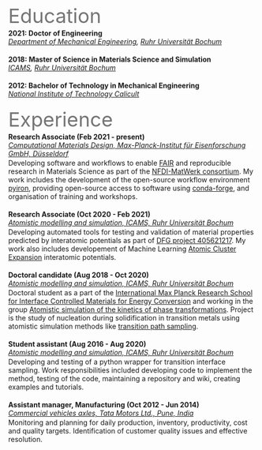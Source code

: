 
# ‎

<p style="width:70%; font-size:40px; text-align:left; color:#757575">Education</p>

**2021: Doctor of Engineering**  
_[Department of Mechanical Engineering](https://www.mb.rub.de/), [Ruhr Universität Bochum](https://www.ruhr-uni-bochum.de/en)_ <br><br> 


**2018: Master of Science in Materials Science and Simulation**  
_[ICAMS](https://www.icams.de/content/), [Ruhr Universität Bochum](https://www.ruhr-uni-bochum.de/en)_ <br><br>


**2012: Bachelor of Technology in Mechanical Engineering**  
_[National Institute of Technology Calicult](https://www.nitc.ac.in/)_ <br><br>  


<p style="width:70%; font-size:40px; text-align:left; color:#757575">Experience</p>

**Research Associate (Feb 2021 - present)**  
_[Computational Materials Design, Max-Planck-Institut für Eisenforschung GmbH, Düsseldorf](https://www.mpie.de/CM)_  

Developing software and workflows to enable [FAIR](https://www.go-fair.org/fair-principles/) and reproducible research in Materials Science as part of the [NFDI-MatWerk consortium](https://nfdi-matwerk.de/). My work includes the development of the open-source workflow environment [pyiron](https://pyiron.org/), providing open-source access to software using [conda-forge](https://conda-forge.org/), and organisation of training and workshops. <br><br>


**Research Associate (Oct 2020 - Feb 2021)**  
_[Atomistic modelling and simulation, ICAMS, Ruhr Universität Bochum](http://www.icams.de/content/departments/atomistic-modelling-and-simulation/)_

Developing automated tools for testing and validation of material properties predicted by interatomic potentials as part of [DFG project 405621217](https://gepris.dfg.de/gepris/projekt/405621217?context=projekt&task=showDetail&id=405621217&). My work also includes developement of Machine Learning [Atomic Cluster Expansion](https://github.com/ICAMS/lammps-user-pace) interatomic potentials. <br><br>


**Doctoral candidate (Aug 2018 - Oct 2020)**  
_[Atomistic modelling and simulation, ICAMS, Ruhr Universität Bochum](http://www.icams.de/content/departments/atomistic-modelling-and-simulation/)_

Doctoral student as a part of the [International Max Planck Research School for Interface Controlled Materials for Energy Conversion](https://www.mpie.de/2747306/doctoral_programme) and working in the group [Atomistic simulation of the kinetics of phase transformations](http://www.icams.de/content/departments/atomistic-modelling-and-simulation/atomistic-simulation-of-the-kinetics-of-phase-transformations/). Project is the study of nucleation during solidification in transition metals using atomistic simulation methods like [transition path sampling](https://en.wikipedia.org/wiki/Transition_path_sampling). <br><br>


**Student assistant (Aug 2016 - Aug 2020)**  
_[Atomistic modelling and simulation, ICAMS, Ruhr Universität Bochum](http://www.icams.de/content/departments/atomistic-modelling-and-simulation/)_

Developing and testing of a python wrapper for transition interface sampling. Work responsibilities included developing code to implement the method, testing of the
  code, maintaining a repository and wiki, creating examples and tutorials. <br><br>


**Assistant manager, Manufacturing (Oct 2012 - Jun 2014)**  
_[Commercial vehicles axles, Tata Motors Ltd., Pune, India](https://www.tatamotors.com/)_

Monitoring and planning for daily production, inventory, productivity, cost and
quality targets. Identification of customer quality issues and effective resolution. <br><br>

<style type="text/css">
p {
   margin: 2px 0;
}
</style>